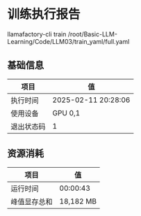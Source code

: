 # 训练执行报告
llamafactory-cli train /root/Basic-LLM-Learning/Code/LLM03/train_yaml/full.yaml
## 基础信息
| 项目        | 值                           |
|-------------|------------------------------|
| 执行时间    | 2025-02-11 20:28:06 |
| 使用设备    | GPU 0,1          |
| 退出状态码  | 1                   |

## 资源消耗
| 项目         | 值              |
|--------------|-----------------|
| 运行时间     | 00:00:43     |
| 峰值显存总和 | 18,182 MB       |
